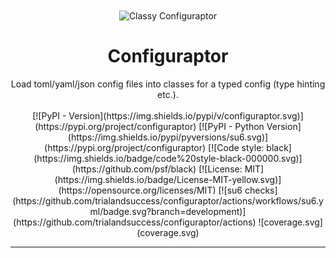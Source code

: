 <div align="center">
    <img align="center" src="https://raw.githubusercontent.com/trialandsuccess/configuraptor/development/_static/configurator_circle.png" alt="Classy Configuraptor">
    <h1 align="center">Configuraptor</h1>
</div>

<div align="center">
    Load toml/yaml/json config files into classes for a typed config (type hinting etc.).
</div>

<br>

<div align="center">
    [![PyPI - Version](https://img.shields.io/pypi/v/configuraptor.svg)](https://pypi.org/project/configuraptor)
    [![PyPI - Python Version](https://img.shields.io/pypi/pyversions/su6.svg)](https://pypi.org/project/configuraptor)  
    [![Code style: black](https://img.shields.io/badge/code%20style-black-000000.svg)](https://github.com/psf/black)
    [![License: MIT](https://img.shields.io/badge/License-MIT-yellow.svg)](https://opensource.org/licenses/MIT)  
    [![su6 checks](https://github.com/trialandsuccess/configuraptor/actions/workflows/su6.yml/badge.svg?branch=development)](https://github.com/trialandsuccess/configuraptor/actions)
    ![coverage.svg](coverage.svg)
</div> 

---
